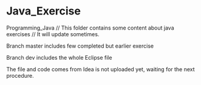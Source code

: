 # Java_Exercise
Programming_Java
// This folder contains some content about java exercises
// It will update sometimes.


Branch master includes few completed but earlier exercise   
 
Branch dev includes the whole Eclipse file
 
 
The file and code comes from Idea is not uploaded yet, waiting for the next procedure.
